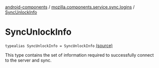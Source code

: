 [android-components](../index.md) / [mozilla.components.service.sync.logins](index.md) / [SyncUnlockInfo](./-sync-unlock-info.md)

# SyncUnlockInfo

`typealias SyncUnlockInfo = SyncUnlockInfo` [(source)](https://github.com/mozilla-mobile/android-components/blob/master/components/service/sync-logins/src/main/java/mozilla/components/service/sync/logins/SyncableLoginsStorage.kt#L30)

This type contains the set of information required to successfully
connect to the server and sync.

